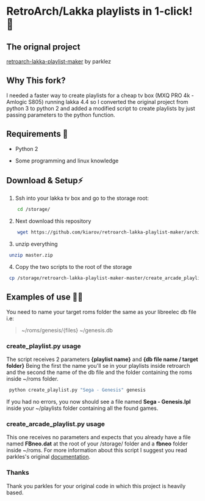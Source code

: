 
# RetroArch/Lakka playlists in 1-click! 👾
## The orignal project
[retroarch-lakka-playlist-maker](https://github.com/parklez/retroarch-lakka-playlist-maker) by parklez
## Why This fork?
I needed a faster way to create playlists for a cheap tv box (MXQ PRO 4k - Amlogic S805) running lakka 4.4 so I converted the original project from python 3 to python 2 and added a modified script to create playlists by just passing parameters to the python function. 

## Requirements 🐍

- Python 2

- Some programming and linux knowledge

  

## Download & Setup⚡

 1. Ssh into your lakka tv box and go to the storage root:

```bash
    cd /storage/
```
 2. Next download this repository
```bash
    wget https://github.com/kiarov/retroarch-lakka-playlist-maker/archive/refs/heads/master.zip
```
3. unzip everything
 ```bash
  unzip master.zip
```
4. Copy the two scripts to the root of the storage
 ```bash
  cp /storage/retroarch-lakka-playlist-maker-master/create_arcade_playlist.py /storage/ && cp /storage/retroarch-lakka-playlist-maker-master/create_playlist.py /storage/
```

## Examples of use 🐕‍🦺

You need to name your target roms folder the same as your libreelec db file i.e:

> ~/roms/genesis/{files}
> ~/genesis.db

### create_playlist.py usage

The script receives 2 parameters **{playlist name}** and **{db file name / target folder}**
Being the first the name you'll se in your playlists inside retroarch and the second the name of the db file and the folder containing the roms inside ~/roms folder.

   ```bash
    python create_playlist.py "Sega - Genesis" genesis
   ```

If you had no errors, you now should see a file named **Sega - Genesis.lpl** inside your ~/playlists folder containing all the found games.
### create_arcade_playlist.py usage
This one receives no parameters and expects that you already have a file named **FBneo.dat** at the root of your /storage/ folder and a **fbneo** folder inside ~/roms. 
For more information about this script I suggest you read parkles's original [documentation](https://github.com/parklez/retroarch-lakka-playlist-maker?tab=readme-ov-file#documentation-).


### Thanks
Thank you parkles for your original code in which this project is heavily based.
